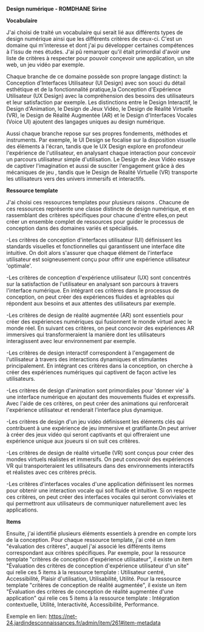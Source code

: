 **Design numérique - ROMDHANE Sirine**

**Vocabulaire**

J'ai choisi de traité un vocabulaire qui serait lié aux différents types de design numérique ainsi que les différents critères de ceux-ci. C'est un domaine qui m'interesse et dont j'ai pu développer certaines compétences à l'issu de mes études. J'ai pû remarquer qu'il était primordial d'avoir une liste de critères à respecter pour pouvoir conçevoir une application, un site web, un jeu vidéo par exemple. 

Chaque branche de ce domaine possède son propre langage distinct: la Conception d'Interfaces Utilisateur (UI Design) avec son souci du détail esthétique et de la fonctionnalité pratique,la Conception d'Expérience Utilisateur (UX Design) avec la compréhension des besoins des utilisateurs et leur satisfaction par exemple. Les distinctions entre le Design Interactif, le Design d'Animation, le Design de Jeux Vidéo, le Design de Réalité Virtuelle (VR), le Design de Réalité Augmentée (AR) et le Design d'Interfaces Vocales (Voice UI) ajoutent des langages uniques au design numérique.
 
Aussi chaque branche repose sur ses propres fondements, méthodes et instruments. Par exemple, le UI Design se focalise sur la disposition visuelle des éléments à l'écran, tandis que le UX Design explore en profondeur l'expérience de l'utilisateur, en analysant chaque interaction pour concevoir un parcours utilisateur simple d'utilisation. Le Design de Jeux Vidéo essaye de captiver l'imagination et aussi de susciter l'engagement grâce à des mécaniques de jeu , tandis que le Design de Réalité Virtuelle (VR) transporte les utilisateurs vers des univers immersifs et interactifs.

**Ressource template**

J'ai choisi ces ressources templates pour plusieurs raisons . Chacune de ces ressources représente une classe distincte de design numérique, et en rassemblant des critères spécifiques pour chacune d'entre elles,on peut créer un ensemble complet de ressources pour guider le processus de conception dans des domaines variés et spécialisés.

-Les critères de conception d'interfaces utilisateur (UI) définissent les standards visuelles et fonctionnelles qui garantissent une interface dite intuitive. On doit alors s'assurer que chaque élément de l'interface utilisateur est soigneusement conçu pour offrir une expérience utilisateur 'optimale'.

-Les critères de conception d'expérience utilisateur (UX) sont concentrés sur la satisfaction de l'utilisateur en analysant son parcours à travers l'interface numérique. En intégrant ces critères dans le processus de conception, on peut créer des expériences fluides et agréables qui répondent aux besoins et aux attentes des utilisateurs par exemple.

-Les critères de design de réalité augmentée (AR) sont essentiels pour créer des expériences numériques qui fusionnent le monde virtuel avec le monde réel. En suivant ces critères, on peut concevoir des expériences AR immersives qui transformeraient la manière dont les utilisateurs interagissent avec leur environnement par exemple.

-Les critères de design interactif correspondent à l'engagement de l'utilisateur à travers des interactions dynamiques et stimulantes principalement. En intégrant ces critères dans la conception, on cherche à créer des expériences numériques qui captivent de façon active les utilisateurs.

-Les critères de design d'animation sont primordiales pour 'donner vie' à une interface numérique en ajoutant des mouvements fluides et expressifs. Avec l'aide de ces critères, on peut créer des animations qui renforcerait l'expérience utilisateur et renderait l'interface plus dynamique.

-Les critères de design d'un jeu vidéo définissent les éléments clés qui contribuent à une expérience de jeu immersive et gratifiante.On peut arriver à créer des jeux vidéo qui seront captivants et qui offreraient une expérience unique aux joueurs si on suit ces critères.

-Les critères de design de réalité virtuelle (VR) sont conçus pour créer des mondes virtuels réalistes et immersifs. On peut concevoir des expériences VR qui transporteraient les utilisateurs dans des environnements interactifs et réalistes avec ces critères précis.

-Les critères d'interfaces vocales d'une application définissent les normes pour obtenir une interaction vocale qui soit fluide et intuitive. Si on respecte ces critères, on peut créer des interfaces vocales qui seront conviviales et qui permettront aux utilisateurs de communiquer naturellement avec les applications.

**Items**

Ensuite, j'ai identifié plusieurs éléments essentiels à prendre en compte lors de la conception. Pour chaque ressource template, j'ai créé un item "évaluation des critères", auquel j'ai associé les différents items correspondant aux critères spécifiques. Par exemple, pour la ressource template "critères de conception d'expérience utilisateur", il existe un item "Évaluation des critères de conception d'expérience utilisateur d'un site" qui relie ces 5 items à la ressource template : Utilisateur centré, Accessibilité, Plaisir d'utilisation, Utilisabilité, Utilité. 
Pour la ressource template "critères de conception de réalité augmentée", il existe un item "Évaluation des critères de conception de réalité augmentée d'une application" qui relie ces 5 items à la ressource template : Intégration contextuelle, Utilité, Interactivité, Accessibilité, Performance.

Exemple en lien: https://net-24.jardindesconnaissances.fr/admin/item/261#item-metadata
